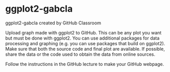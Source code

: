 # ggplot2-gabcla
ggplot2-gabcla created by GitHub Classroom

Upload graph made with ggplot2 to GitHub. This can be any plot you want but must be done with ggplot2. You can use additional packages for data processing and graphing (e.g. you can use packages that build on ggplot2). Make sure that both the source code and final plot are available. If possible, share the data or the code used to obtain the data from online sources.

Follow the instructions in the GitHub lecture to make your GitHub webpage.
